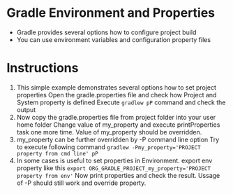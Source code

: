 # Gradle Environment and Properties

* Gradle provides several options how to configure project build
* You can use environment variables and configuration property files 

# Instructions

1. This simple example demonstrates several options how to set project properties
   Open the gradle.properties file and check how Project and System property is defined
   Execute `gradlew pP` command and check the output
2. Now copy the gradle.properties file from project folder into your user home folder
   Change value of my_property and execute printProperties task one more time. Value of my_property should be overridden.
3. my_property can be further overridden by -P command line option
   Try to execute following command `gradlew -Pmy_property='PROJECT property from cmd line' pP`
4. In some cases is useful to set properties in Environment.
   export env property like this `export ORG_GRADLE_PROJECT_my_property='PROJECT property from env'`
   Now print properties and check the result. Ussage of -P should still work and override property. 
    
  




